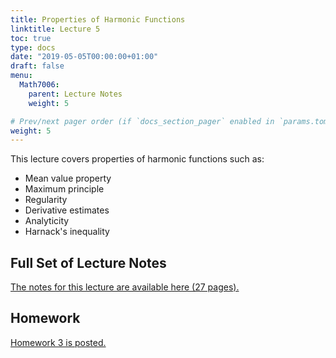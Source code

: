 ```yaml
---
title: Properties of Harmonic Functions
linktitle: Lecture 5
toc: true
type: docs
date: "2019-05-05T00:00:00+01:00"
draft: false
menu:
  Math7006:
    parent: Lecture Notes
    weight: 5

# Prev/next pager order (if `docs_section_pager` enabled in `params.toml`)
weight: 5
---
```

This lecture covers properties of harmonic functions such as:

* Mean value property
* Maximum principle
* Regularity
* Derivative estimates
* Analyticity
* Harnack's inequality

## Full Set of Lecture Notes

[The notes for this lecture are available here (27 pages).](https://www.dropbox.com/s/u3mpl7ygvglq6nb/uc-MATH7006-Lec-5-Properties-Harmonic.pdf?dl=0)

## Homework
[Homework 3 is posted.](https://www.dropbox.com/s/8wrvwmp0vh348qi/Math-7006-Sp21-HW3.pdf?dl=0)
